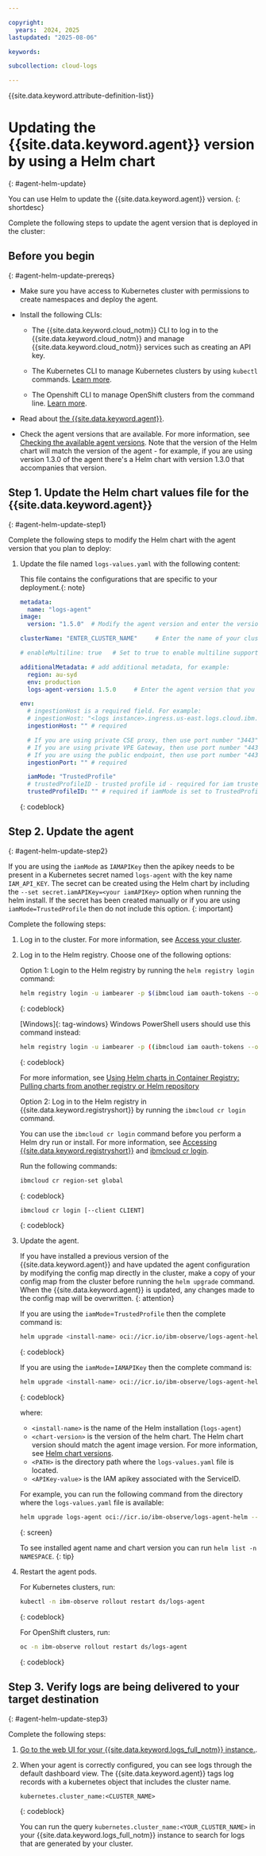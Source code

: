 ```yaml
---

copyright:
  years:  2024, 2025
lastupdated: "2025-08-06"

keywords:

subcollection: cloud-logs

---
```


{{site.data.keyword.attribute-definition-list}}


# Updating the {{site.data.keyword.agent}} version by using a Helm chart
{: #agent-helm-update}

You can use Helm to update the {{site.data.keyword.agent}} version.
{: shortdesc}

Complete the following steps to update the agent version that is deployed in the cluster:

## Before you begin
{: #agent-helm-update-prereqs}


- Make sure you have access to Kubernetes cluster with permissions to create namespaces and deploy the agent.

- Install the following CLIs:

    - The {{site.data.keyword.cloud_notm}} CLI to log in to the {{site.data.keyword.cloud_notm}} and manage {{site.data.keyword.cloud_notm}} services such as creating an API key.

    - The Kubernetes CLI to manage Kubernetes clusters by using `kubectl` commands. [Learn more](/docs/containers?topic=containers-cli-install).

    - The Openshift CLI to manage OpenShift clusters from the command line. [Learn more](/docs/openshift?topic=openshift-cli-install).

- Read about [the {{site.data.keyword.agent}}](/docs/cloud-logs?topic=cloud-logs-agent-about).

- Check the agent versions that are available. For more information, see [Checking the available agent versions](/docs/cloud-logs?topic=cloud-logs-check-agent-versions).  Note that the version of the Helm chart will match the version of the agent - for example, if you are using version 1.3.0 of the agent there's a Helm chart with version 1.3.0 that accompanies that version.


## Step 1. Update the Helm chart values file for the {{site.data.keyword.agent}}
{: #agent-helm-update-step1}

Complete the following steps to modify the Helm chart with the agent version that you plan to deploy:

1. Update the file named `logs-values.yaml` with the following content:

    This file contains the configurations that are specific to your deployment.{: note}

    ```yaml
    metadata:
      name: "logs-agent"
    image:
      version: "1.5.0"  # Modify the agent version and enter the version that you want to deploy

    clusterName: "ENTER_CLUSTER_NAME"     # Enter the name of your cluster. This information is used to improve the metadata and help with your filtering.

    # enableMultiline: true   # Set to true to enable multiline support for applications, like Java or Python, where errors and stack traces can span several lines, and each line is sent as a separate log entry.

    additionalMetadata: # add additional metadata, for example:
      region: au-syd
      env: production
      logs-agent-version: 1.5.0     # Enter the agent version that you want to deploy

    env:
      # ingestionHost is a required field. For example:
      # ingestionHost: "<logs instance>.ingress.us-east.logs.cloud.ibm.com"
      ingestionHost: "" # required

      # If you are using private CSE proxy, then use port number "3443"
      # If you are using private VPE Gateway, then use port number "443"
      # If you are using the public endpoint, then use port number "443"
      ingestionPort: "" # required

      iamMode: "TrustedProfile"
      # trustedProfileID - trusted profile id - required for iam trusted profile mode
      trustedProfileID: "" # required if iamMode is set to TrustedProfile

    ```
    {: codeblock}


## Step 2. Update the agent
{: #agent-helm-update-step2}

If you are using the `iamMode` as `IAMAPIKey` then the apikey needs to be present in a Kubernetes secret named `logs-agent` with the key name `IAM_API_KEY`.  The secret can be created using the Helm chart by including the `--set secret.iamAPIKey=<your iamAPIKey>` option when running the helm install.  If the secret has been created manually or if you are using `iamMode=TrustedProfile` then do not include this option.
{: important}

Complete the following steps:

1. Log in to the cluster. For more information, see [Access your cluster](/docs/containers?topic=containers-access_cluster).

2. Log in to the Helm registry. Choose one of the following options:

    Option 1: Login to the Helm registry by running the `helm registry login` command:

    ```sh
    helm registry login -u iambearer -p $(ibmcloud iam oauth-tokens --output json | jq -r .iam_token | cut -d " " -f2) icr.io
    ```
    {: codeblock}

    [Windows]{: tag-windows} Windows PowerShell users should use this command instead:

    ```sh
    helm registry login -u iambearer -p ((ibmcloud iam oauth-tokens --output json | ConvertFrom-Json).iam_token -replace 'Bearer ', '') icr.io
    ```
    {: codeblock}

    For more information, see [Using Helm charts in Container Registry: Pulling charts from another registry or Helm repository](/docs/Registry?topic=Registry-registry_helm_charts#registry_helm_charts_pull)

    Option 2:  Log in to the Helm registry in {{site.data.keyword.registryshort}} by running the `ibmcloud cr login` command.

    You can use the `ibmcloud cr login` command before you perform a Helm dry run or install. For more information, see [Accessing {{site.data.keyword.registryshort}}](/docs/Registry?topic=Registry-registry_access) and [ibmcloud cr login](/docs/Registry?topic=Registry-containerregcli#bx_cr_login).

    Run the following commands:

    ```sh
    ibmcloud cr region-set global
    ```
    {: codeblock}

    ```sh
    ibmcloud cr login [--client CLIENT]
    ```
    {: codeblock}

3. Update the agent.

   If you have installed a previous version of the {{site.data.keyword.agent}} and have updated the agent configuration by modifying the config map directly in the cluster, make a copy of your config map from the cluster before running the `helm upgrade` command. When the {{site.data.keyword.agent}} is updated, any changes made to the config map will be overwritten.
    {: attention}

    If you are using the `iamMode`=`TrustedProfile` then the complete command is:

    ```sh
    helm upgrade <install-name> oci://icr.io/ibm-observe/logs-agent-helm --version <chart-version> --values <PATH>/logs-values.yaml -n ibm-observe
    ```
    {: codeblock}

    If you are using the `iamMode`=`IAMAPIKey` then the complete command is:

    ```sh
    helm upgrade <install-name> oci://icr.io/ibm-observe/logs-agent-helm --version <chart-version> --values <PATH>/logs-values.yaml -n ibm-observe --create-namespace --set secret.iamAPIKey=<APIKey-value>
    ```
    {: codeblock}

    where:

    - `<install-name>` is the name of the Helm installation (`logs-agent`)
    - `<chart-version>` is the version of the helm chart. The Helm chart version should match the agent image version. For more information, see [Helm chart versions](/docs/cloud-logs?topic=cloud-logs-agent-helm-template-clusters).
    - `<PATH>` is the directory path where the `logs-values.yaml` file is located.
    - `<APIKey-value>` is the IAM apikey associated with the ServiceID.

    For example, you can run the following command from the directory where the `logs-values.yaml` file is available:

    ```sh
    helm upgrade logs-agent oci://icr.io/ibm-observe/logs-agent-helm --version 1.5.0 --values ./logs-values.yaml -n ibm-observe --set secret.iamAPIKey=<secret>
    ```
    {: screen}

    To see installed agent name and chart version you can run `helm list -n NAMESPACE`.
    {: tip}

4. Restart the agent pods.

    For Kubernetes clusters, run:

    ```sh
    kubectl -n ibm-observe rollout restart ds/logs-agent
    ```
    {: codeblock}

    For OpenShift clusters, run:

    ```sh
    oc -n ibm-observe rollout restart ds/logs-agent
    ```
    {: codeblock}


## Step 3. Verify logs are being delivered to your target destination
{: #agent-helm-update-step3}

Complete the following steps:

1. [Go to the web UI for your {{site.data.keyword.logs_full_notm}} instance.](/docs/cloud-logs?topic=cloud-logs-instance-launch).

2. When your agent is correctly configured, you can see logs through the default dashboard view. The {{site.data.keyword.agent}} tags log records with a kubernetes object that includes the cluster name.

    ```text
    kubernetes.cluster_name:<CLUSTER_NAME>
    ```
    {: codeblock}

    You can run the query `kubernetes.cluster_name:<YOUR_CLUSTER_NAME>` in your {{site.data.keyword.logs_full_notm}} instance to search for logs that are generated by your cluster.

